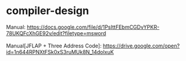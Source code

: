 # compiler-design

Manual: https://docs.google.com/file/d/1PsIttFEbmCGDvYPKR-78UKQFcXhGE92v/edit?filetype=msword <br></br>
Manual[JFLAP + Three Address Code]: https://drive.google.com/open?id=1n644RPNXtFSk0xS3ruMUk8N_14dolxuK
